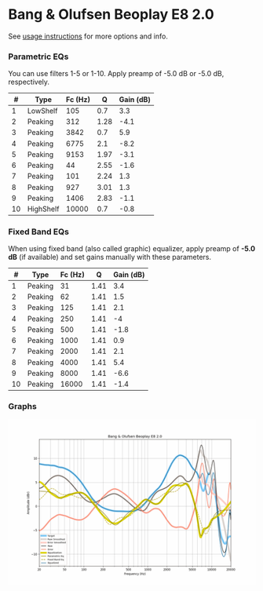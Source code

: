 # Bang & Olufsen Beoplay E8 2.0
See [usage instructions](https://github.com/jaakkopasanen/AutoEq#usage) for more options and info.

### Parametric EQs
You can use filters 1-5 or 1-10. Apply preamp of -5.0 dB or -5.0 dB, respectively.

|   # | Type      |   Fc (Hz) |    Q |   Gain (dB) |
|-----|-----------|-----------|------|-------------|
|   1 | LowShelf  |       105 | 0.7  |         3.3 |
|   2 | Peaking   |       312 | 1.28 |        -4.1 |
|   3 | Peaking   |      3842 | 0.7  |         5.9 |
|   4 | Peaking   |      6775 | 2.1  |        -8.2 |
|   5 | Peaking   |      9153 | 1.97 |        -3.1 |
|   6 | Peaking   |        44 | 2.55 |        -1.6 |
|   7 | Peaking   |       101 | 2.24 |         1.3 |
|   8 | Peaking   |       927 | 3.01 |         1.3 |
|   9 | Peaking   |      1406 | 2.83 |        -1.1 |
|  10 | HighShelf |     10000 | 0.7  |        -0.8 |

### Fixed Band EQs
When using fixed band (also called graphic) equalizer, apply preamp of **-5.0 dB** (if available) and set gains manually with these parameters.

|   # | Type    |   Fc (Hz) |    Q |   Gain (dB) |
|-----|---------|-----------|------|-------------|
|   1 | Peaking |        31 | 1.41 |         3.4 |
|   2 | Peaking |        62 | 1.41 |         1.5 |
|   3 | Peaking |       125 | 1.41 |         2.1 |
|   4 | Peaking |       250 | 1.41 |        -4   |
|   5 | Peaking |       500 | 1.41 |        -1.8 |
|   6 | Peaking |      1000 | 1.41 |         0.9 |
|   7 | Peaking |      2000 | 1.41 |         2.1 |
|   8 | Peaking |      4000 | 1.41 |         5.4 |
|   9 | Peaking |      8000 | 1.41 |        -6.6 |
|  10 | Peaking |     16000 | 1.41 |        -1.4 |

### Graphs
![](./Bang%20&%20Olufsen%20Beoplay%20E8%202.0.png)
